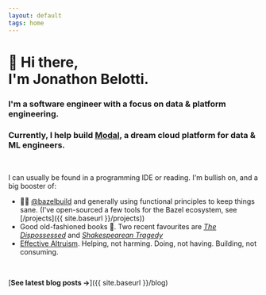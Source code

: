 ```yaml
---
layout: default
tags: home
---
```


# 👋 Hi there, <br/> I'm Jonathon Belotti.

### I'm a software engineer with a focus on data & platform engineering.

### Currently, I help build [Modal](https://modal.com/), a dream cloud platform for data & ML engineers.

<br>

I can usually be found in a programming IDE or reading.
I'm bullish on, and a big booster of:

- 🌿💚 [@bazelbuild](https://github.com/bazelbuild/) and generally using functional principles to keep things sane. (I've open-sourced a few tools for the Bazel ecosystem, see [/projects]({{ site.baseurl }}/projects))
- Good old-fashioned books 📖. Two recent favourites are [_The Dispossessed_](https://www.goodreads.com/book/show/13651.The_Dispossessed) and [_Shakespearean Tragedy_](https://www.goodreads.com/book/show/437318.Shakespearean_Tragedy)
- [Effective Altruism](https://www.vox.com/future-perfect/2019/12/6/20992100/peter-singer-effective-altruism-lives-you-can-save-animal-liberation). Helping, not harming. Doing, not having. Building, not consuming.

<br>

[**See latest blog posts →**]({{ site.baseurl }}/blog)
